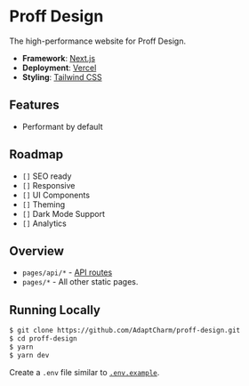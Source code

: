 # Proff Design

The high-performance website for Proff Design.

- **Framework**: [Next.js](https://nextjs.org/)
- **Deployment**: [Vercel](https://vercel.com/)
- **Styling**: [Tailwind CSS](https://tailwindcss.com/)

## Features

- Performant by default

## Roadmap

- `[]` SEO ready
- `[]` Responsive
- `[]` UI Components
- `[]` Theming
- `[]` Dark Mode Support
- `[]` Analytics

## Overview

- `pages/api/*` - [API routes](https://nextjs.org/docs/api-routes/introduction)
- `pages/*` - All other static pages.

## Running Locally

```bash
$ git clone https://github.com/AdaptCharm/proff-design.git
$ cd proff-design
$ yarn
$ yarn dev
```

Create a `.env` file similar to [`.env.example`](https://github.com/leerob/leerob.io/blob/main/.env.example).
